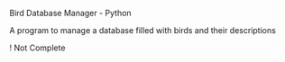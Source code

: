 Bird Database Manager - Python

A program to manage a database filled with birds and their descriptions

! Not Complete